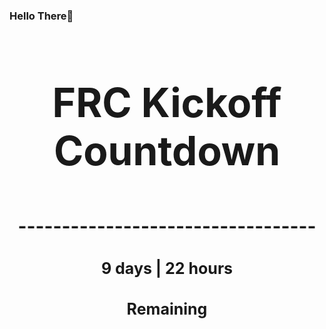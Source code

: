 ### Hello There👋

<!---START-TIMER--->
<h3 align='center' style='font-size: 64px;'>FRC Kickoff Countdown</h3>
<h3 align='center' style='font-size: 30px;'>----------------------------------</h3>
<h3 align='center' style='font-size: 25px;'>9 days | 22 hours</h3>
<h3 align='center' style='font-size: 25px;'>Remaining</h3>
<!---END-TIMER--->
